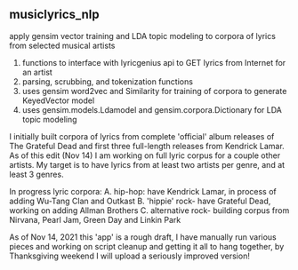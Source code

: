 ## musiclyrics_nlp
apply gensim vector training and LDA topic modeling to corpora of lyrics from selected musical artists

1. functions to interface with lyricgenius api to GET lyrics from Internet for an artist
2. parsing, scrubbing, and tokenization functions
3. uses gensim word2vec and Similarity for training of corpora to generate KeyedVector model
4. uses gensim.models.Ldamodel and gensim.corpora.Dictionary for LDA topic modeling

I initially built corpora of lyrics from complete 'official' album releases of The Grateful Dead and first three full-length releases from Kendrick Lamar.   As of this edit (Nov 14) I am working on full lyric corpus for a couple other artists. My target is to have lyrics from at least two artists per genre, and at least 3 genres.

In progress lyric corpora:
A. hip-hop:  have Kendrick Lamar, in process of adding Wu-Tang Clan and Outkast
B. 'hippie' rock- have Grateful Dead, working on adding Allman Brothers
C. alternative rock- building corpus from Nirvana, Pearl Jam, Green Day and Linkin Park

As of Nov 14, 2021 this 'app' is a rough draft, I have manually run various pieces and working on script cleanup 
and getting it all to hang together, by Thanksgiving weekend I will upload a seriously improved version!

